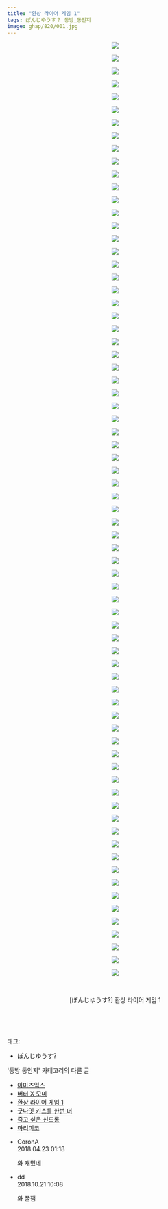 ```yaml
---
title: "환상 라이어 게임 1"
tags: ぽんじゆうす？ 동방_동인지
image: ghap/820/001.jpg
---
```

<div class="article">
<p style="text-align: center; clear: none; float: none;"><img src="{{ site.nasurl }}/ghap/820/001.jpg"/></p>
<p style="text-align: center; clear: none; float: none;"><img src="{{ site.nasurl }}/ghap/820/002.jpg"/></p>
<p style="text-align: center; clear: none; float: none;"><img src="{{ site.nasurl }}/ghap/820/003.jpg"/></p>
<p style="text-align: center; clear: none; float: none;"><img src="{{ site.nasurl }}/ghap/820/004.jpg"/></p>
<p style="text-align: center; clear: none; float: none;"><img src="{{ site.nasurl }}/ghap/820/005.jpg"/></p>
<p style="text-align: center; clear: none; float: none;"><img src="{{ site.nasurl }}/ghap/820/006.jpg"/></p>
<p style="text-align: center; clear: none; float: none;"><img src="{{ site.nasurl }}/ghap/820/007.jpg"/></p>
<p style="text-align: center; clear: none; float: none;"><img src="{{ site.nasurl }}/ghap/820/008.jpg"/></p>
<p style="text-align: center; clear: none; float: none;"><img src="{{ site.nasurl }}/ghap/820/009.jpg"/></p>
<p style="text-align: center; clear: none; float: none;"><img src="{{ site.nasurl }}/ghap/820/010.jpg"/></p>
<p style="text-align: center; clear: none; float: none;"><img src="{{ site.nasurl }}/ghap/820/011.jpg"/></p>
<p style="text-align: center; clear: none; float: none;"><img src="{{ site.nasurl }}/ghap/820/012.jpg"/></p>
<p style="text-align: center; clear: none; float: none;"><img src="{{ site.nasurl }}/ghap/820/013.jpg"/></p>
<p style="text-align: center; clear: none; float: none;"><img src="{{ site.nasurl }}/ghap/820/014.jpg"/></p>
<p style="text-align: center; clear: none; float: none;"><img src="{{ site.nasurl }}/ghap/820/015.jpg"/></p>
<p style="text-align: center; clear: none; float: none;"><img src="{{ site.nasurl }}/ghap/820/016.jpg"/></p>
<p style="text-align: center; clear: none; float: none;"><img src="{{ site.nasurl }}/ghap/820/017.jpg"/></p>
<p style="text-align: center; clear: none; float: none;"><img src="{{ site.nasurl }}/ghap/820/018.jpg"/></p>
<p style="text-align: center; clear: none; float: none;"><img src="{{ site.nasurl }}/ghap/820/019.jpg"/></p>
<p style="text-align: center; clear: none; float: none;"><img src="{{ site.nasurl }}/ghap/820/020.jpg"/></p>
<p style="text-align: center; clear: none; float: none;"><img src="{{ site.nasurl }}/ghap/820/021.jpg"/></p>
<p style="text-align: center; clear: none; float: none;"><img src="{{ site.nasurl }}/ghap/820/022.jpg"/></p>
<p style="text-align: center; clear: none; float: none;"><img src="{{ site.nasurl }}/ghap/820/023.jpg"/></p>
<p style="text-align: center; clear: none; float: none;"><img src="{{ site.nasurl }}/ghap/820/024.jpg"/></p>
<p style="text-align: center; clear: none; float: none;"><img src="{{ site.nasurl }}/ghap/820/025.jpg"/></p>
<p style="text-align: center; clear: none; float: none;"><img src="{{ site.nasurl }}/ghap/820/026.jpg"/></p>
<p style="text-align: center; clear: none; float: none;"><img src="{{ site.nasurl }}/ghap/820/027.jpg"/></p>
<p style="text-align: center; clear: none; float: none;"><img src="{{ site.nasurl }}/ghap/820/028.jpg"/></p>
<p style="text-align: center; clear: none; float: none;"><img src="{{ site.nasurl }}/ghap/820/029.jpg"/></p>
<p style="text-align: center; clear: none; float: none;"><img src="{{ site.nasurl }}/ghap/820/030.jpg"/></p>
<p style="text-align: center; clear: none; float: none;"><img src="{{ site.nasurl }}/ghap/820/031.jpg"/></p>
<p style="text-align: center; clear: none; float: none;"><img src="{{ site.nasurl }}/ghap/820/032.jpg"/></p>
<p style="text-align: center; clear: none; float: none;"><img src="{{ site.nasurl }}/ghap/820/033.jpg"/></p>
<p style="text-align: center; clear: none; float: none;"><img src="{{ site.nasurl }}/ghap/820/034.jpg"/></p>
<p style="text-align: center; clear: none; float: none;"><img src="{{ site.nasurl }}/ghap/820/035.jpg"/></p>
<p style="text-align: center; clear: none; float: none;"><img src="{{ site.nasurl }}/ghap/820/036.jpg"/></p>
<p style="text-align: center; clear: none; float: none;"><img src="{{ site.nasurl }}/ghap/820/037.jpg"/></p>
<p style="text-align: center; clear: none; float: none;"><img src="{{ site.nasurl }}/ghap/820/038.jpg"/></p>
<p style="text-align: center; clear: none; float: none;"><img src="{{ site.nasurl }}/ghap/820/039.jpg"/></p>
<p style="text-align: center; clear: none; float: none;"><img src="{{ site.nasurl }}/ghap/820/040.jpg"/></p>
<p style="text-align: center; clear: none; float: none;"><img src="{{ site.nasurl }}/ghap/820/041.jpg"/></p>
<p style="text-align: center; clear: none; float: none;"><img src="{{ site.nasurl }}/ghap/820/042.jpg"/></p>
<p style="text-align: center; clear: none; float: none;"><img src="{{ site.nasurl }}/ghap/820/043.jpg"/></p>
<p style="text-align: center; clear: none; float: none;"><img src="{{ site.nasurl }}/ghap/820/044.jpg"/></p>
<p style="text-align: center; clear: none; float: none;"><img src="{{ site.nasurl }}/ghap/820/045.jpg"/></p>
<p style="text-align: center; clear: none; float: none;"><img src="{{ site.nasurl }}/ghap/820/046.jpg"/></p>
<p style="text-align: center; clear: none; float: none;"><img src="{{ site.nasurl }}/ghap/820/047.jpg"/></p>
<p style="text-align: center; clear: none; float: none;"><img src="{{ site.nasurl }}/ghap/820/048.jpg"/></p>
<p style="text-align: center; clear: none; float: none;"><img src="{{ site.nasurl }}/ghap/820/049.jpg"/></p>
<p style="text-align: center; clear: none; float: none;"><img src="{{ site.nasurl }}/ghap/820/050.jpg"/></p>
<p style="text-align: center; clear: none; float: none;"><img src="{{ site.nasurl }}/ghap/820/051.jpg"/></p>
<p style="text-align: center; clear: none; float: none;"><img src="{{ site.nasurl }}/ghap/820/052.jpg"/></p>
<p style="text-align: center; clear: none; float: none;"><img src="{{ site.nasurl }}/ghap/820/053.jpg"/></p>
<p style="text-align: center; clear: none; float: none;"><img src="{{ site.nasurl }}/ghap/820/054.jpg"/></p>
<p style="text-align: center; clear: none; float: none;"><img src="{{ site.nasurl }}/ghap/820/055.jpg"/></p>
<p style="text-align: center; clear: none; float: none;"><img src="{{ site.nasurl }}/ghap/820/056.jpg"/></p>
<p style="text-align: center; clear: none; float: none;"><img src="{{ site.nasurl }}/ghap/820/057.jpg"/></p>
<p style="text-align: center; clear: none; float: none;"><img src="{{ site.nasurl }}/ghap/820/058.jpg"/></p>
<p style="text-align: center; clear: none; float: none;"><img src="{{ site.nasurl }}/ghap/820/059.jpg"/></p>
<p style="text-align: center; clear: none; float: none;"><img src="{{ site.nasurl }}/ghap/820/060.jpg"/></p>
<p style="text-align: center; clear: none; float: none;"><img src="{{ site.nasurl }}/ghap/820/061.jpg"/></p>
<p style="text-align: center; clear: none; float: none;"><img src="{{ site.nasurl }}/ghap/820/062.jpg"/></p>
<p style="text-align: center; clear: none; float: none;"><img src="{{ site.nasurl }}/ghap/820/063.jpg"/></p>
<p style="text-align: center; clear: none; float: none;"><img src="{{ site.nasurl }}/ghap/820/064.jpg"/></p>
<p style="text-align: center; clear: none; float: none;"><img src="{{ site.nasurl }}/ghap/820/065.jpg"/></p>
<p style="text-align: center; clear: none; float: none;"><img src="{{ site.nasurl }}/ghap/820/066.jpg"/></p>
<p style="text-align: center; clear: none; float: none;"><img src="{{ site.nasurl }}/ghap/820/067.jpg"/></p>
<p style="text-align: center; clear: none; float: none;"><img src="{{ site.nasurl }}/ghap/820/068.jpg"/></p>
<p style="text-align: center; clear: none; float: none;"><img src="{{ site.nasurl }}/ghap/820/069.jpg"/></p>
<p style="text-align: center; clear: none; float: none;"><img src="{{ site.nasurl }}/ghap/820/070.jpg"/></p>
<p style="text-align: center; clear: none; float: none;"><img src="{{ site.nasurl }}/ghap/820/071.jpg"/></p>
<p style="text-align: center; clear: none; float: none;"><img src="{{ site.nasurl }}/ghap/820/072.jpg"/></p>
<p style="text-align: center; clear: none; float: none;"><img src="{{ site.nasurl }}/ghap/820/073.jpg"/></p>
<p style="text-align: center; clear: none; float: none;"><br/></p>
<p style="text-align: center; clear: none; float: none;">[ぽんじゆうす?] 환상 라이어 게임 1</p>
<p style="text-align: center; clear: none; float: none;"><br/></p>
<p><br/></p>
</div><div class="tagTrail">
<p>태그: </p>
<ul>
<li>ぽんじゆうす?</li>
</ul>
</div><div class="another">
<p>'동방 동인지' 카테고리의 다른 글</p>
<ul>
<li><a href="/2016-07-11-ghap_822">아마즈믹스</a></li>
<li><a href="/2016-07-10-ghap_821">버터 X 모미</a></li>
<li><a href="/2016-07-10-ghap_820">환상 라이어 게임 1</a></li>
<li><a href="/2016-07-10-ghap_819">굿나잇 키스를 한번 더</a></li>
<li><a href="/2016-07-10-ghap_818">죽고 싶은 신드롬</a></li>
<li><a href="/2016-07-10-ghap_817">마리미코</a></li>
</ul>
</div><div class="cb_module cb_fluid">
<div class="cb_wrt cb_profile">
<div class="comment">
<ul>
<li class="cb_thumb_off" id="comment15243321">
<div class="cb_comment_area">
<div class="cb_info_area">
<div class="cb_section">
<span class="cb_nick_name">CoronA</span>
</div>
<div class="cb_section">
<span class="cb_date">2018.04.23 01:18 </span>
</div>
</div>
<div class="cb_dsc_comment">
<p class="cb_dsc">
											와 재밌네
										</p>
</div>
</div></li>
<li class="cb_thumb_off" id="comment15359067">
<div class="cb_comment_area">
<div class="cb_info_area">
<div class="cb_section">
<span class="cb_nick_name">dd</span>
</div>
<div class="cb_section">
<span class="cb_date">2018.10.21 10:08 </span>
</div>
</div>
<div class="cb_dsc_comment">
<p class="cb_dsc">
											와 꿀잼
										</p>
</div>
</div></li>
</ul>
</div>
</div><!-- commentList close -->
</div>